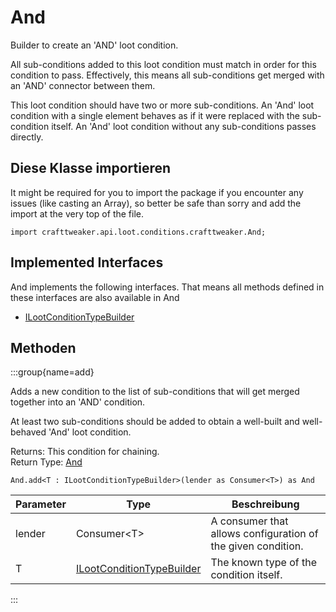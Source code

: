 # And

Builder to create an 'AND' loot condition.

 All sub-conditions added to this loot condition must match in order for this condition to pass. Effectively, this means all sub-conditions get merged with an 'AND' connector between them.

 This loot condition should have two or more sub-conditions. An 'And' loot condition with a single element behaves as if it were replaced with the sub-condition itself. An 'And' loot condition without any sub-conditions passes directly.

## Diese Klasse importieren

It might be required for you to import the package if you encounter any issues (like casting an Array), so better be safe than sorry and add the import at the very top of the file.
```zenscript
import crafttweaker.api.loot.conditions.crafttweaker.And;
```


## Implemented Interfaces
And implements the following interfaces. That means all methods defined in these interfaces are also available in And

- [ILootConditionTypeBuilder](/vanilla/api/loot/conditions/ILootConditionTypeBuilder)

## Methoden

:::group{name=add}

Adds a new condition to the list of sub-conditions that will get merged together into an 'AND' condition.

 At least two sub-conditions should be added to obtain a well-built and well-behaved 'And' loot condition.

Returns: This condition for chaining.  
Return Type: [And](/vanilla/api/loot/conditions/crafttweaker/And)

```zenscript
And.add<T : ILootConditionTypeBuilder>(lender as Consumer<T>) as And
```

| Parameter | Type                                                                                | Beschreibung                                                 |
| --------- | ----------------------------------------------------------------------------------- | ------------------------------------------------------------ |
| lender    | Consumer&lt;T&gt;                                                       | A consumer that allows configuration of the given condition. |
| T         | [ILootConditionTypeBuilder](/vanilla/api/loot/conditions/ILootConditionTypeBuilder) | The known type of the condition itself.                      |


:::


